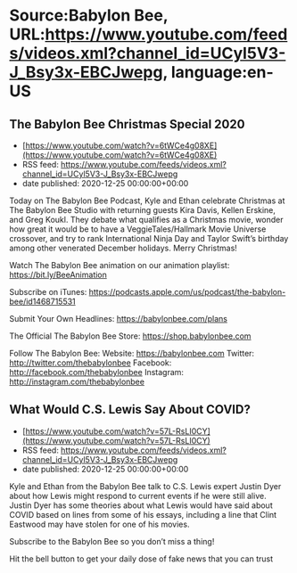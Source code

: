 # Source:Babylon Bee, URL:https://www.youtube.com/feeds/videos.xml?channel_id=UCyl5V3-J_Bsy3x-EBCJwepg, language:en-US

## The Babylon Bee Christmas Special 2020
 - [https://www.youtube.com/watch?v=6tWCe4g08XE](https://www.youtube.com/watch?v=6tWCe4g08XE)
 - RSS feed: https://www.youtube.com/feeds/videos.xml?channel_id=UCyl5V3-J_Bsy3x-EBCJwepg
 - date published: 2020-12-25 00:00:00+00:00

Today on The Babylon Bee Podcast, Kyle and Ethan celebrate Christmas at The Babylon Bee Studio with returning guests Kira Davis, Kellen Erskine, and Greg Koukl. They debate what qualifies as a Christmas movie, wonder how great it would be to have a VeggieTales/Hallmark Movie Universe crossover, and try to rank International Ninja Day and Taylor Swift’s birthday among other venerated December holidays. Merry Christmas!

Watch The Babylon Bee animation on our animation playlist: https://bit.ly/BeeAnimation  

Subscribe on iTunes: https://podcasts.apple.com/us/podcast/the-babylon-bee/id1468715531

Submit Your Own Headlines: https://babylonbee.com/plans

The Official The Babylon Bee Store: https://shop.babylonbee.com

Follow The Babylon Bee:
Website: https://babylonbee.com
Twitter: http://twitter.com/thebabylonbee
Facebook: http://facebook.com/thebabylonbee
Instagram: http://instagram.com/thebabylonbee

## What Would C.S. Lewis Say About COVID?
 - [https://www.youtube.com/watch?v=57L-RsLI0CY](https://www.youtube.com/watch?v=57L-RsLI0CY)
 - RSS feed: https://www.youtube.com/feeds/videos.xml?channel_id=UCyl5V3-J_Bsy3x-EBCJwepg
 - date published: 2020-12-25 00:00:00+00:00

Kyle and Ethan from the Babylon Bee talk to C.S. Lewis expert Justin Dyer about how Lewis might respond to current events if he were still alive. Justin Dyer has some theories about what Lewis would have said about COVID based on lines from some of his essays, including a line that Clint Eastwood may have stolen for one of his movies.

Subscribe to the Babylon Bee so you don’t miss a thing!

Hit the bell button to get your daily dose of fake news that you can trust

